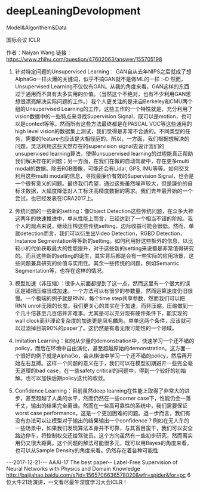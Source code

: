 # deepLeaningDevolopment
Model&Algorithem&Data

国际会议 ICLR

作者：Naiyan Wang 链接：https://www.zhihu.com/question/47602063/answer/155705198
1. 针对特定问题的Unsupervised Learning： GAN自从去年NIPS之后就成了想AlphaGo一样火爆的关键词，似乎不搞GAN就不是做ML的一样 :-D 然而，Unsupervised Learning不仅仅有GAN。从我的角度来看，GAN这样的东西过于通用而不具有太多实用的价值。（当然这个不绝对，也有不少利用GAN思想很漂亮解决实际问题的工作。）我个人更关注的是来自Berkeley和CMU两个组的Unsupervised Learning的工作。这些工作的一个特性就是，充分利用了vision数据中的一些特点来寻找Supervision Signal，既可以是motion，也可以是context等等。然而所有这些方法最终都是在PASCAL VOC等这些通用的high level vision的数据集上测试，我们觉得是非常不合适的。不同类型的任务，需要的feature也应该是大相径庭的。所以，一方面，我们根据想解决的问题，灵活利用这些天然存在的supervision signal去设计我们的unsupervised learning算法，使得unsupervised learning的过程能真正帮助我们解决存在的问题；另一方面，在我们在做的自动驾驶中，存在更多multi modal的数据。除去RGB图像，可能还会有Lidar, GPS, IMU等等。如何交叉利用这些multi modal的信息，寻找最廉价有效的Supervision Signal，也会是一个很有意义的问题。最终我们希望，通过这些虽然噪声较大，但是廉价的自标注数据，大幅度降低对人工标注高精度数据的需求。我们去年最开始的一个尝试，也已经发表在ICRA2017上。

2. 传统问题的一些新的setting：像Object Detection这些传统问题，在众多大神这两年的快速推进中，单从性能上而言，已经达到了一个相当不错的阶段。我个人的观点来说，继续压榨这些传统setting，边际收益可能会很低。然而，单就detection而言，我们可以衍生出Video Detection，RGBD Detection，Instance Segmentation等等新的setting。如何利用好这些额外的信息，以比较小的代价获取最大的性能提升，对于这些新的setting来说都是非常值得研究的。而且这些新的setting的诞生，其实背后都是会有一些实际的应用场景，这些问题兼具研究的价值与实用性。其余一些传统的问题，例如Semantic Segmentation等，也存在这样的情况。

3. 模型加速（非压缩）：很多人前面都提到了这一点，然而这里有一个很大的误区是错把压缩当成加速。一个方法可以有很少的参数量，然而运算速度仍旧很慢。一个极端的例子就是RNN，每个time step共享参数，然而我们可以把RNN unroll无限的长度。我们更关心的其实在于加速，而非压缩。压缩做到一个几十倍甚至几百倍并非难事。尤其是可以充分现有硬件条件下，能实现的wall clock而非理论复杂度的加速更是凤毛麟角。单单这两个条件，应该就可以过滤掉目前90%的paper了。这仍然是有着无限可能性的一个领域。

4. Imitation Learning：如何从少量的demonstration中，快速学习一个还不错的policy，而后在环境中自由演化，甚至超越原始的demonstration。这方面一个很好的例子就是AlphaGo，会从棋谱中学习一个还不错的policy，然后再开始左右互搏。这样一个问题的意义在于，我们可以在模型初期避开一些完全毫无道理的bad case，在一些safety critical的问题中，得到一个较好的初始解。也可以加快后期policy迭代的收敛。

5. Confidence Learning：目前虽然deep learning在性能上取得了非常大的进步，甚至超越了人类的水平，然而仍然在一些corner case下，性能仍会一落千丈，输出的结果完全离谱。然而在一些高可靠性的系统中，我们需要保证worst case performance。这是一个更加困难的问题。退一步而言，我们有没有办法可以让模型对于输出的结果输出一个confidence？例如在无人车的一些场景中，如果我们发现算法本身并不可靠，与其盲目蛮干，我们可以安全路边停车，将控制权交还给驾驶员。这个方向虽然有一些初步研究，然而离实用仍又很大距离。这个问题的解法可能很多元，既可以用Bayes的角度来看，也可以从Sample Density的角度来看。仍然存在着各种可能性

---2017-12-21---
AAAI-17 The best paper-- Label-Free Supervision of Neural Networks with Physics and Domain Knowledge
http://baijiahao.baidu.com/s?id=1565706636578020&wfr=spider&for=pc 
6位大牛21场演讲，一文看尽最牛深度学习大会ICLR！
